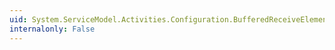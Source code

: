 ```yaml
---
uid: System.ServiceModel.Activities.Configuration.BufferedReceiveElement.BehaviorType
internalonly: False
---
```

